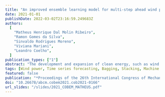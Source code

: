 ```yaml
---
title: "An improved ensemble learning model for multi-step ahead wind power generation forecasting"
date: 2021-01-01
publishDate: 2022-03-02T23:16:59.249683Z
authors:
  [
    "Matheus Henrique Dal Molin Ribeiro",
    "Ramon Gomes da Silva",
    "Sinvaldo Rodrigues Moreno",
    "Viviana Mariani",
    "Leandro Coelho",
  ]
publication_types: ["1"]
abstract: "The development and expansion of clean energy, such as wind energy, are important in the preservation of the environment and development of local economies and an alternative to hydroelectric and thermal energies. In this respect, the development of efficient forecasting models to support the decision-making process is necessary. However, the effect of climatic and demographic factors makes it challenging. This study evaluates bootstrap aggregation efficiency (bagging) combined with a stacking ensemble learning model for short and medium-term (one up to twelve hours ahead) forecasting wind turbine wind power generation for a wind farm located in Parazinho, Brazil. The forecasting accuracy is evaluated through the root mean squared error, mean absolute error, and Theil’s U index of inequality (type 2). The results suggest that for one-hour-ahead forecasting wind power generation, the stacking ensemble learning achieves forecasting errors lower than the combination of stacking with bagging ensemble approach according to all performance criteria and have competitive results concerning the remaining forecasting. In 85.42% of the comparisons, the stacking combined with the bagging ensemble has better accuracy than the stacking ensemble learning model regarding the adopted criteria."
tags: [Wind power, Time series forecasting, Bagging, Stacking, Machine learning]
featured: false
publication: "*Proceedings of the 26th International Congress of Mechanical Engineering*"
doi: "10.26678/abcm.cobem2021.cob2021-0166"
url_slides: "/slides/2021_COBEM_MATHEUS.pdf"
---
```

